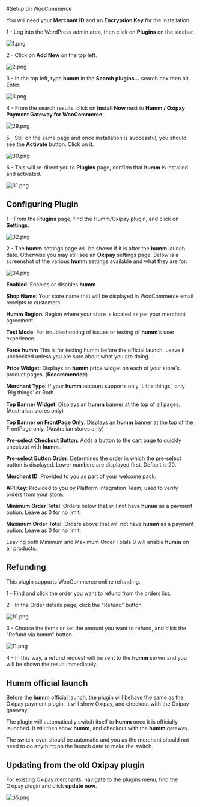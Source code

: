#Setup on WooCommerce

<div class="panel">
  You will need your <b>Merchant ID</b> and an <b>Encryption Key</b> for the installation.
</div>

1 - Log into the WordPress admin area, then click on **Plugins** on the sidebar.

![1.png](/img/platforms/woocommerce/1.png)

2 - Click on **Add New** on the top left.

![2.png](/img/platforms/woocommerce/2.png)

3 - In the top left, type **humm** in the **Search plugins...** search box then hit Enter.

![3.png](/img/platforms/woocommerce/3.png)

4 - From the search results, click on **Install Now** next to **Humm / Oxipay Payment Gateway for WooCommerce**.

![29.png](/img/platforms/woocommerce/29.png)

5 - Still on the same page and once installation is successful, you should see the **Activate** button. Click on it.

![30.png](/img/platforms/woocommerce/30.png)

6 - This will re-direct you to **Plugins** page, confirm that **humm** is installed and activated.

![31.png](/img/platforms/woocommerce/31.png)

## Configuring Plugin

1 - From the **Plugins** page, find the Humm/Oxipay plugin, and click on **Settings**.

![32.png](/img/platforms/woocommerce/32.png)

2 - The **humm** settings page will be shown if it is after the **humm** launch date. Otherwise you may still see an **Oxipay** settings page. 
Below is a screenshot of the various **humm** settings available and what they are for. 

![34.png](/img/platforms/woocommerce/34.png)

**Enabled**: Enables or disables **humm**

**Shop Name**: Your store name that will be displayed in WooCommerce email receipts to customers

**Humm Region**: Region where your store is located as per your merchant agreement.

**Test Mode**: For troubleshooting of issues or testing of **humm**'s user experience.

**Force humm** This is for testing humm before the official launch. Leave it unchecked unless you are sure about what you are doing.

**Price Widget**: Displays an **humm** price widget on each of your store's product pages. (**Recommended**)

**Merchant Type**: If your **humm** account supports only 'Little things', only 'Big things' or Both.

**Top Banner Widget**: Displays an **humm** banner at the top of all pages. (Australian stores only)

**Top Banner on FrontPage Only**: Displays an **humm** banner at the top of the FrontPage only. (Australian stores only)

**Pre-select Checkout Button**: Adds a button to the cart page to quickly checkout with **humm**.

**Pre-select Button Order**: Determines the order in which the pre-select button is displayed. Lower numbers are displayed first. Default is 20.

**Merchant ID**: Provided to you as part of your welcome pack.

**API Key**: Provided to you by Platform Integration Team; used to verify orders from your store.

**Minimum Order Total**: Orders below that will not have **humm** as a payment option. Leave as 0 for no limit.

**Maximum Order Total**: Orders above that will not have **humm** as a payment option. Leave as 0 for no limit.

<div class="panel">
  Leaving both Minimum and Maximum Order Totals 0 will enable <b>humm</b> on all products.
</div>

## Refunding

This plugin supports WooCommerce online refunding.

1 - Find and click the order you want to refund from the orders list. 

2 - In the Order details page, click the "Refund" button

![10.png](/img/platforms/woocommerce/10.png)

3 - Choose the items or set the amount you want to refund, and click the "Refund via humm" button.

![11.png](/img/platforms/woocommerce/11.png)

4 - In this way, a refund request will be sent to the **humm** server and you will be shown the result immediately.

## **Humm** official launch

Before the **humm** official launch, the plugin will behave the same as the Oxipay payment plugin. It will show Oxipay, and checkout with the Oxipay gateway.

The plugin will automatically switch itself to **humm** once it is officially launched. It will then show **humm**, and checkout with the **humm** gateway.

The switch-over should be automatic and you as the merchant should not need to do anything on the launch date to make the switch.

## Updating from the old Oxipay plugin

For existing Oxipay merchants, navigate to the plugins menu, find the Oxipay plugin and click **update now**.

![35.png](/img/platforms/woocommerce/35.png)